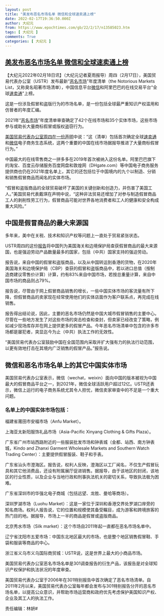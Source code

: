 ```yaml
---
layout: post
title: "美发布恶名市场名单 微信和全球速卖通上榜"
date: 2022-02-17T19:36:50.000Z
author: 大纪元
from: https://www.epochtimes.com/gb/22/2/17/n13585023.htm
tags: [ 大纪元 ]
comments: True
categories: [ 大纪元 ]
---
```

<!--1645126610000-->
[美发布恶名市场名单 微信和全球速卖通上榜](https://www.epochtimes.com/gb/22/2/17/n13585023.htm)
------

<div>
<p>【大纪元2022年02月18日讯】（大纪元记者夏雨报导）周四（2月17日），美国贸易代表办公室（USTR）发布最新“<a href="https://www.epochtimes.com/gb/tag/%E6%81%B6%E5%90%8D%E5%B8%82%E5%9C%BA.html">恶名市场</a>”年度清单（the Notorious Markets List，又称臭名昭&#33879;市场清单），中国信息平台<a href="https://www.epochtimes.com/gb/tag/%E5%BE%AE%E4%BF%A1.html">微信</a>和阿里巴巴的在线交易平台“全球<a href="https://www.epochtimes.com/gb/tag/%E9%80%9F%E5%8D%96%E9%80%9A.html">速卖通</a>”上榜。</p><p>这是一份涉及假冒和盗版行为的市场名单，是一份包括全球最严重知识产权滥用和仿冒者的年度汇编。</p><p>2021年“<a href="https://www.epochtimes.com/gb/tag/%E6%81%B6%E5%90%8D%E5%B8%82%E5%9C%BA.html">恶名市场</a>”年度清单审查确定了42个在线市场和35个实体市场，这些市场参与或助长大量商标假冒或版权盗窃行为。</p><p><a href="https://ustr.gov/about-us/policy-offices/press-office/press-releases/2022/february/ustr-releases-2021-review-notorious-markets-counterfeiting-and-piracy">美国贸易代表办公室周四在一份声明</a>中说：“这（清单）包括首次确定全球<a href="https://www.epochtimes.com/gb/tag/%E9%80%9F%E5%8D%96%E9%80%9A.html">速卖通</a>和<a href="https://www.epochtimes.com/gb/tag/%E5%BE%AE%E4%BF%A1.html">微信</a>电子商务生态系统，这两个重要的中国在线市场据报导推进了大量商标假冒行为。”</p><p>中国最大的在线零售商之一拼多多在2019年首次被纳入这份名单。阿里巴巴旗下的淘宝、百度云存储服务百度网盘和敦煌网（DHgate.com）等中国电子商务服务提供商也仍在2021年度名单上，其它的还包括位于中国境内的九个以制造、分销和销售假冒商品而闻名的实体市场。</p><p>“假冒和盗版商品的全球贸易破坏了美国的关键创新和创造力，并伤害了美国工人。”美国贸易代表戴琪在声明中说，“这种非法贸易还增加了对参与制造假冒商品工人的剥削性劳工行为，假冒商品可能对世界各地消费者和工人的健康和安全构成重大风险。”</p><h2>中国是假冒商品的最大来源国</h2><p>多年来，美中在关税、技术和知识产权等问题上一直处于贸易紧张状态。</p><p>USTR周四的这份<a href="https://ustr.gov/sites/default/files/IssueAreas/IP/2021%20Notorious%20Markets%20List.pdf">报告</a>将中国列为美国海关和边境保护局查获假冒商品的最大来源国，也是强迫劳动产品数量最多的国家，包括（中共）国家支持的强迫劳动。</p><p>报告说，来自中国的假冒和盗版商品，以及从中国转运到香港的货物，在2020年美国海关和边境保护局（CBP）查获的假冒和盗版商品中，若以进口总值（按制造商建议零售价计算）计算，约有83%来自中国市场，若按总重量计算，来自中国市场的商品则占79%。</p><p>报告说，尽管由于网上假冒商品销售的增长，一些中国实体市场的客流量有所下降，但假冒商品的卖家现在经常使用他们的实体店面作为客户联系点，再完成在线销售。</p><p>报告得出结论说，因此，主要的恶名市场仍然是中国大城市假冒销售的主要中心。尽管在一些地方发生了对这些市场的突击检查和查封，但卖家已经改变了策略，例如减少现场库存并在网上提供更多的假冒产品。今年恶名市场清单中包含的许多市场都是屡犯者，突显迄今为止（中共）执法工作的无效性。</p><p>“美国贸易代表办公室鼓励中国在全国范围内采取并扩大强有力的执法行动范围，以更有效地打击在其境内广泛销售的假冒产品。”报告说。</p><h2>微信和恶名市场名单上的其它中国实体市场</h2><p>美国贸易代表办公室表示，微信（wechat，weixin）面向中国的版本被视为中国最大的假冒商品平台之一，到2021年，微信全球活跃用户超过12亿。USTR还表示，微信上运行的电子商务系统尤其令人担忧，微信卖家审查中的不足是一个重大问题。</p><h3>名单上的中国实体市场包括：</h3><p>福建省莆田市安福市场（Anfu Market）。</p><p>上海亚太新阳服饰礼品市场（Asia-Pacific Xinyang Clothing &amp; Gifts Plaza）。</p><p>广东省广州市站西路附近的一些服装批发市场和钟表城（金都、站西、南方钟表城，Kindo and Zhanxi Garment Wholesale Markets and Southern Watch Trading Center）：主要提供假冒服装、鞋子和手表。</p><p>广东省汕头市澄海区。报告说，权利人反映，澄海区以工厂闻名，不仅生产假冒玩具和其它他消费品，还设有附属展厅促进销售。据报导，由于该地区的封闭，该地区的行业性质，以及企业与当地行政和刑事执法机关的密切关系，导致执法极为困难。</p><p>广东省深圳市的华强北电子商城（包括远望、龙胜、曼哈等商场）。</p><p>深圳罗湖市场（Luohu Market）：这是一家位于深圳和香港交界处罗湖口岸旁的知名商场。权利人报告说，它的位置和规模使其备受瞩目，成为游客和跨境旅客的热门目的地。据报导，市场上一半的商品是假冒或盗版商品。</p><p>北京秀水市场（Silk market）：这个市场自2011年起一直都在恶名市场名单中。</p><p>辽宁省沈阳市五爱市场：中国东北地区最大的市场，也是整个地区销售假冒鞋、手袋和服装等商品的中心。</p><p>浙江省义乌市义乌国际商贸城：USTR说，这是世界上最大的小商品市场。</p><p>美国贸易代表办公室恶名市场名单是301调查报告的衍生产品，该报告是对全球知识产权保护和执法状况的年度审查。</p><p>美国贸易代表办公室于2006年在301特别报告中首次确定了恶名市场清单。自2011年2月以来，美国贸易代表办公室每年都会发布与301特别报告分开的恶名市场名单，以提高公众意识，并帮助市场运营商和政府优先考虑保护美国知识产权、企业及其工人的执法工作。</p><p>责任编辑：林妍#</p>
</div>
